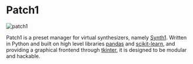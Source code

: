 # Patch1

![patch1](https://user-images.githubusercontent.com/45053302/135959491-83fc93dc-621d-4299-b94d-11fd3664b08d.png)

Patch1 is a preset manager for virtual synthesizers, namely [Synth1](https://daichilab.sakura.ne.jp/softsynth/index.html). Written in Python and built on high level libraries [pandas](https://pandas.pydata.org/) and [scikit-learn](https://scikit-learn.org/), and providing a graphical frontend through [tkinter](https://docs.python.org/3/library/tkinter.html), it is designed to be modular and hackable.
